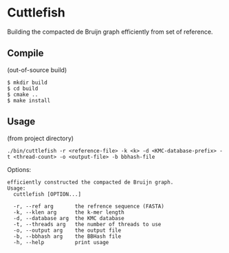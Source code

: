 # Cuttlefish

Building the compacted de Bruijn graph efficiently from set of reference.

## Compile
(out-of-source build)
```
$ mkdir build
$ cd build
$ cmake ..
$ make install
```

## Usage
(from project directory)
```
./bin/cuttlefish -r <reference-file> -k <k> -d <KMC-database-prefix> -t <thread-count> -o <output-file> -b bbhash-file
```

Options:
```
efficiently constructed the compacted de Bruijn graph.
Usage:
  cuttlefish [OPTION...]

  -r, --ref arg       the refrence sequence (FASTA)
  -k, --klen arg      the k-mer length
  -d, --database arg  the KMC database
  -t, --threads arg   the number of threads to use
  -o, --output arg    the output file
  -b, --bbhash arg    the BBHash file
  -h, --help          print usage
```

